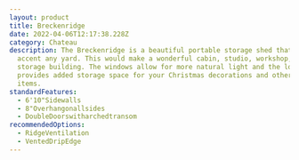 ```yaml
---
layout: product
title: Breckenridge
date: 2022-04-06T12:17:38.228Z
category: Chateau
description: The Breckenridge is a beautiful portable storage shed that would
  accent any yard. This would make a wonderful cabin, studio, workshop, or
  storage building. The windows allow for more natural light and the loft
  provides added storage space for your Christmas decorations and other seasonal
  items.
standardFeatures:
  - 6'10"Sidewalls
  - 8"Overhangonallsides
  - DoubleDoorswitharchedtransom
recommendedOptions:
  - RidgeVentilation
  - VentedDripEdge
---
```

